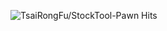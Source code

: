 ![TsaiRongFu/StockTool-Pawn Hits](https://hits.seeyoufarm.com/api/count/incr/badge.svg?url=https%3A%2F%2Fgithub.com%2FTsaiRongFu%2FStockTool-Pawn&count_bg=%23F919F5&title_bg=%23585757&icon=linux.svg&icon_color=%23E7E7E7&title=hits&edge_flat=false)